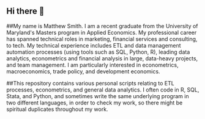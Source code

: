 ## Hi there 👋

##My name is Matthew Smith. I am a recent graduate from the University of Maryland's Masters program in Applied Economics. My professional career has spanned technical roles in marketing, financial services and consulting, to tech. My technical experience includes ETL and data management automation processes (using tools such as SQL, Python, R), leading data analytics, econometrics and financial analysis in large, data-heavy projects, and team management. I am particularly interested in econometrics, macroeconomics, trade policy, and development economics.

##This repository contains various personal scripts relating to ETL processes, econometrics, and general data analytics. I often code in R, SQL, Stata, and Python, and sometimes write the same underlying program in two different languages, in order to check my work, so there might be spiritual duplicates throughout my work.

<!--
##This GitHub account contains
**matt-smith-dc/matt-smith-dc** is a ✨ _special_ ✨ repository because its `README.md` (this file) appears on your GitHub profile.

Here are some ideas to get you started:

- 🔭 I’m currently working on ...
- 🌱 I’m currently learning ...
- 👯 I’m looking to collaborate on ...
- 🤔 I’m looking for help with ...
- 💬 Ask me about ...
- 📫 How to reach me: ...
- 😄 Pronouns: ...
- ⚡ Fun fact: ...
-->
